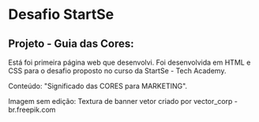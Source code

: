 # Desafio StartSe

## Projeto - Guia das Cores:

Está foi primeira página web que desenvolvi. Foi desenvolvida em HTML e CSS para o desafio proposto no curso da StartSe - Tech Academy.

Conteúdo: "Significado das CORES para MARKETING".

Imagem sem edição: Textura de banner vetor criado por vector_corp - br.freepik.com
